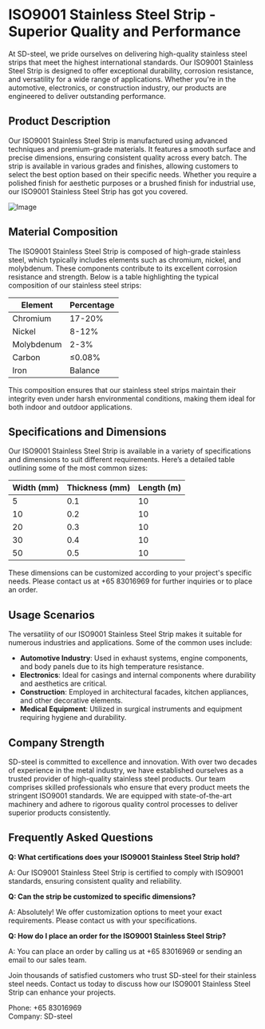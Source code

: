 # ISO9001 Stainless Steel Strip - Superior Quality and Performance

At SD-steel, we pride ourselves on delivering high-quality stainless steel strips that meet the highest international standards. Our ISO9001 Stainless Steel Strip is designed to offer exceptional durability, corrosion resistance, and versatility for a wide range of applications. Whether you're in the automotive, electronics, or construction industry, our products are engineered to deliver outstanding performance.

## Product Description

Our ISO9001 Stainless Steel Strip is manufactured using advanced techniques and premium-grade materials. It features a smooth surface and precise dimensions, ensuring consistent quality across every batch. The strip is available in various grades and finishes, allowing customers to select the best option based on their specific needs. Whether you require a polished finish for aesthetic purposes or a brushed finish for industrial use, our ISO9001 Stainless Steel Strip has got you covered.

![Image](https://github.com/user-attachments/assets/2567258e-e124-4816-932d-1809bd27ef0b)

## Material Composition

The ISO9001 Stainless Steel Strip is composed of high-grade stainless steel, which typically includes elements such as chromium, nickel, and molybdenum. These components contribute to its excellent corrosion resistance and strength. Below is a table highlighting the typical composition of our stainless steel strips:

| **Element**   | **Percentage** |
|----------------|----------------|
| Chromium       | 17-20%         |
| Nickel          | 8-12%          |
| Molybdenum      | 2-3%           |
| Carbon          | ≤0.08%         |
| Iron            | Balance        |

This composition ensures that our stainless steel strips maintain their integrity even under harsh environmental conditions, making them ideal for both indoor and outdoor applications.

## Specifications and Dimensions

Our ISO9001 Stainless Steel Strip is available in a variety of specifications and dimensions to suit different requirements. Here’s a detailed table outlining some of the most common sizes:

| **Width (mm)** | **Thickness (mm)** | **Length (m)** |
|----------------|--------------------|----------------|
| 5              | 0.1                | 10             |
| 10             | 0.2                | 10             |
| 20             | 0.3                | 10             |
| 30             | 0.4                | 10             |
| 50             | 0.5                | 10             |

These dimensions can be customized according to your project's specific needs. Please contact us at +65 83016969 for further inquiries or to place an order.

## Usage Scenarios

The versatility of our ISO9001 Stainless Steel Strip makes it suitable for numerous industries and applications. Some of the common uses include:

- **Automotive Industry**: Used in exhaust systems, engine components, and body panels due to its high temperature resistance.
- **Electronics**: Ideal for casings and internal components where durability and aesthetics are critical.
- **Construction**: Employed in architectural facades, kitchen appliances, and other decorative elements.
- **Medical Equipment**: Utilized in surgical instruments and equipment requiring hygiene and durability.

## Company Strength

SD-steel is committed to excellence and innovation. With over two decades of experience in the metal industry, we have established ourselves as a trusted provider of high-quality stainless steel products. Our team comprises skilled professionals who ensure that every product meets the stringent ISO9001 standards. We are equipped with state-of-the-art machinery and adhere to rigorous quality control processes to deliver superior products consistently.

## Frequently Asked Questions

**Q: What certifications does your ISO9001 Stainless Steel Strip hold?**

A: Our ISO9001 Stainless Steel Strip is certified to comply with ISO9001 standards, ensuring consistent quality and reliability.

**Q: Can the strip be customized to specific dimensions?**

A: Absolutely! We offer customization options to meet your exact requirements. Please contact us with your specifications.

**Q: How do I place an order for the ISO9001 Stainless Steel Strip?**

A: You can place an order by calling us at +65 83016969 or sending an email to our sales team.

Join thousands of satisfied customers who trust SD-steel for their stainless steel needs. Contact us today to discuss how our ISO9001 Stainless Steel Strip can enhance your projects. 

Phone: +65 83016969  
Company: SD-steel